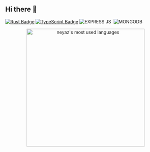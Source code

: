 ## Hi there 👋

[![Rust Badge](https://img.shields.io/badge/Rust-000000?style=for-the-badge&labelColor=white&logo=rust&logoColor=black)](#)
[![TypeScript Badge](https://img.shields.io/badge/TypeScript-007ACC?style=for-the-badge&logo=typescript&logoColor=white)](#)
![EXPRESS JS](https://img.shields.io/badge/Express.js-000000?style=for-the-badge&logo=express&logoColor=white)&nbsp;
![MONGODB](https://img.shields.io/badge/MongoDB-4EA94B?style=for-the-badge&logo=mongodb&logoColor=white)&nbsp;

<div align="center">
 
 <img src="https://github-readme-stats.vercel.app/api/top-langs/?username=beingnemo&theme=light&count_private=true&layout=compact" width="371" alt="neyaz's most used languages" /> </br>
 <!-- ![GitHub Streak](https://github-readme-streak-stats.herokuapp.com/?user=beingnemo&theme=graywhite) -->
 
 </div>  
 
<!-- <img src="https://github-readme-stats.vercel.app/api?username=beingnemo&show_icons=true&theme=graywhite&line_height=38" width="349"> -->
 

